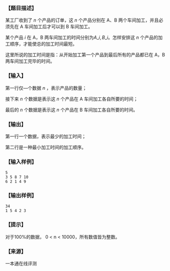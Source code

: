 ### 【题目描述】

某工厂收到了 $n$ 个产品的订单，这 $n$ 个产品分别在 A、B 两个车间加工，并且必须先在 A 车间加工后才可以到 B 车间加工。

某个产品 $i$ 在 A，B 两车间加工的时间分别为$A\_i, B\_i$。怎样安排这 $n$ 个产品的加工顺序，才能使总的加工时间最短。

这里所说的加工时间是指：从开始加工第一个产品到最后所有的产品都已在 A，B 两车间加工完毕的时间。

### 【输入】

第一行仅—个数据 $n$ ，表示产品的数量；

接下来 $n$ 个数据是表示这 $n$ 个产品在 A 车间加工各自所要的时间；

最后的 $n$ 个数据是表示这 $n$ 个产品在 B 车间加工各自所要的时间。

### 【输出】

第一行一个数据，表示最少的加工时间；

第二行是一种最小加工时间的加工顺序。

### 【输入样例】

```
5
3 5 8 7 10
6 2 1 4 9
```

### 【输出样例】

```
34
1 5 4 2 3
```

### 【提示】

对于100%的数据， 0 < n < 10000，所有数值皆为整数。


 ### 【来源】

 一本通在线评测 